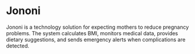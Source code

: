 # Jononi

Jononi is a technology solution for expecting mothers to reduce pregnancy problems. The system calculates
BMI, monitors medical data, provides dietary suggestions, and sends emergency alerts when complications
are detected.
 
